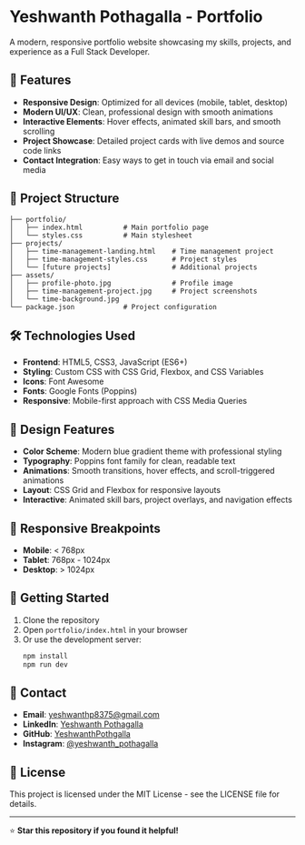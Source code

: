 # Yeshwanth Pothagalla - Portfolio

A modern, responsive portfolio website showcasing my skills, projects, and experience as a Full Stack Developer.

## 🚀 Features

- **Responsive Design**: Optimized for all devices (mobile, tablet, desktop)
- **Modern UI/UX**: Clean, professional design with smooth animations
- **Interactive Elements**: Hover effects, animated skill bars, and smooth scrolling
- **Project Showcase**: Detailed project cards with live demos and source code links
- **Contact Integration**: Easy ways to get in touch via email and social media

## 📁 Project Structure

```
├── portfolio/
│   ├── index.html          # Main portfolio page
│   └── styles.css          # Main stylesheet
├── projects/
│   ├── time-management-landing.html    # Time management project
│   ├── time-management-styles.css      # Project styles
│   └── [future projects]               # Additional projects
├── assets/
│   ├── profile-photo.jpg               # Profile image
│   ├── time-management-project.jpg     # Project screenshots
│   └── time-background.jpg
└── package.json            # Project configuration
```

## 🛠️ Technologies Used

- **Frontend**: HTML5, CSS3, JavaScript (ES6+)
- **Styling**: Custom CSS with CSS Grid, Flexbox, and CSS Variables
- **Icons**: Font Awesome
- **Fonts**: Google Fonts (Poppins)
- **Responsive**: Mobile-first approach with CSS Media Queries

## 🎨 Design Features

- **Color Scheme**: Modern blue gradient theme with professional styling
- **Typography**: Poppins font family for clean, readable text
- **Animations**: Smooth transitions, hover effects, and scroll-triggered animations
- **Layout**: CSS Grid and Flexbox for responsive layouts
- **Interactive**: Animated skill bars, project overlays, and navigation effects

## 📱 Responsive Breakpoints

- **Mobile**: < 768px
- **Tablet**: 768px - 1024px
- **Desktop**: > 1024px

## 🚀 Getting Started

1. Clone the repository
2. Open `portfolio/index.html` in your browser
3. Or use the development server:
   ```bash
   npm install
   npm run dev
   ```

## 📧 Contact

- **Email**: yeshwanthp8375@gmail.com
- **LinkedIn**: [Yeshwanth Pothagalla](http://www.linkedin.com/in/yeshwanth-pothagalla-43868725b)
- **GitHub**: [YeshwanthPothgalla](https://github.com/YeshwanthPothgalla)
- **Instagram**: [@yeshwanth_pothagalla](https://instagram.com/yeshwanth_pothagalla)

## 📄 License

This project is licensed under the MIT License - see the LICENSE file for details.

---

⭐ **Star this repository if you found it helpful!**